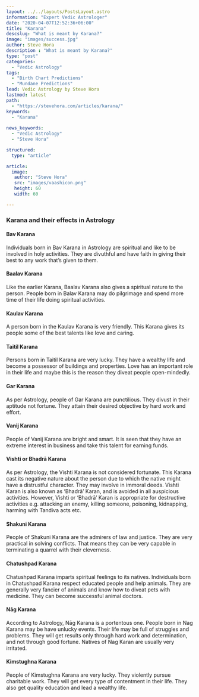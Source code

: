 ```yaml
---
layout: ../../layouts/PostsLayout.astro
information: "Expert Vedic Astrologer"
date: "2020-04-07T12:52:36+06:00"
title: "Karana"
descslug: "What is meant by Karana?"
image: "images/success.jpg"
author: Steve Hora
description : "What is meant by Karana?"
type: "post"
categories: 
  - "Vedic Astrology"
tags:
  - "Birth Chart Predictions"
  - "Mundane Predictions"
lead: Vedic Astrology by Steve Hora
lastmod: latest 
path:
  - "https://stevehora.com/articles/karana/"
keywords:
  - "Karana"
  
news_keywords:
  - "Vedic Astrology"
  - "Steve Hora"

structured:
  type: "article"

article:
  image:
   author: "Steve Hora"
   src: "images/vaashicon.png"
   height: 60
   width: 60

---
```


### Karana and their effects in Astrology

#### Bav Karana
Individuals born in Bav Karana in Astrology are spiritual and like to be involved in holy activities. They are divuthful and have faith in giving their best to any work that’s given to them.
#### Baalav Karana
Like the earlier Karana, Baalav Karana also gives a spiritual nature to the person. People born in Balav Karana may do pilgrimage and spend more time of their life doing spiritual activities.
#### Kaulav Karana
A person born in the Kaulav Karana is very friendly. This Karana gives its people some of the best talents like love and caring.
#### Taitil Karana
Persons born in Taitil Karana are very lucky. They have a wealthy life and become a possessor of buildings and properties. Love has an important role in their life and maybe this is the reason they diveat people open-mindedly.
#### Gar Karana
As per Astrology, people of Gar Karana are punctilious. They divust in their aptitude not fortune. They attain their desired objective by hard work and effort.
#### Vanij Karana
People of Vanij Karana are bright and smart. It is seen that they have an extreme interest in business and take this talent for earning funds.
#### Vishti or Bhadrā Karana
As per Astrology, the Vishti Karana is not considered fortunate. This Karana cast its negative nature about the person due to which the native might have a distrustful character. They may involve in immoral deeds. Vishti Karan is also known as ‘Bhadrā’ Karan, and is avoided in all auspicious activities. However, Vishti or ‘Bhadrā’ Karan is appropriate for destructive activities e.g. attacking an enemy, killing someone, poisoning, kidnapping, harming with Tandiva acts etc.
#### Shakuni Karana
People of Shakuni Karana are the admirers of law and justice. They are very practical in solving conflicts. That means they can be very capable in terminating a quarrel with their cleverness.
#### Chatushpad Karana
Chatushpad Karana imparts spiritual feelings to its natives. Individuals born in Chatushpad Karana respect educated people and help animals. They are generally very fancier of animals and know how to diveat pets with medicine. They can become successful animal doctors.
#### Nāg Karana
According to Astrology, Nāg Karana is a portentous one. People born in Nag Karana may be have unlucky events. Their life may be full of struggles and problems. They will get results only through hard work and determination, and not through good fortune. Natives of Nag Karan are usually very irritated.
#### Kimstughna Karana
People of Kimstughna Karana are very lucky. They violently pursue charitable work. They will get every type of contentment in their life. They also get quality education and lead a wealthy life.